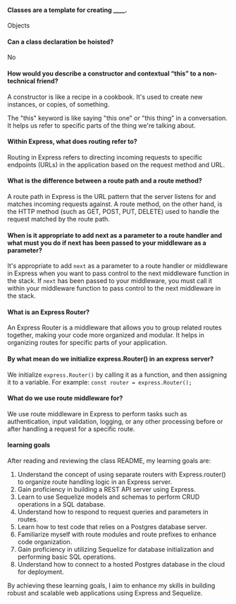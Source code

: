 #### Classes are a template for creating ____. 

Objects

#### Can a class declaration be hoisted?

No

#### How would you describe a constructor and contextual “this” to a non-technical friend?

A constructor is like a recipe in a cookbook. It's used to create new instances, or copies, of something. 

The "this" keyword is like saying "this one" or "this thing" in a conversation. It helps us refer to specific parts of the thing we're talking about.

#### Within Express, what does routing refer to?

Routing in Express refers to directing incoming requests to specific endpoints (URLs) in the application based on the request method and URL.

#### What is the difference between a route path and a route method?

A route path in Express is the URL pattern that the server listens for and matches incoming requests against. A route method, on the other hand, is the HTTP method (such as GET, POST, PUT, DELETE) used to handle the request matched by the route path.

#### When is it appropriate to add next as a parameter to a route handler and what must you do if next has been passed to your middleware as a parameter?

It's appropriate to add `next` as a parameter to a route handler or middleware in Express when you want to pass control to the next middleware function in the stack. If `next` has been passed to your middleware, you must call it within your middleware function to pass control to the next middleware in the stack.

#### What is an Express Router?

An Express Router is a middleware that allows you to group related routes together, making your code more organized and modular. It helps in organizing routes for specific parts of your application.

#### By what mean do we initialize express.Router() in an express server?

We initialize `express.Router()` by calling it as a function, and then assigning it to a variable. For example: `const router = express.Router();`

#### What do we use route middleware for?

We use route middleware in Express to perform tasks such as authentication, input validation, logging, or any other processing before or after handling a request for a specific route.

#### learning goals

After reading and reviewing the class README, my learning goals are:

1. Understand the concept of using separate routers with Express.router() to organize route handling logic in an Express server.
2. Gain proficiency in building a REST API server using Express.
3. Learn to use Sequelize models and schemas to perform CRUD operations in a SQL database.
4. Understand how to respond to request queries and parameters in routes.
5. Learn how to test code that relies on a Postgres database server.
6. Familiarize myself with route modules and route prefixes to enhance code organization.
7. Gain proficiency in utilizing Sequelize for database initialization and performing basic SQL operations.
8. Understand how to connect to a hosted Postgres database in the cloud for deployment.

By achieving these learning goals, I aim to enhance my skills in building robust and scalable web applications using Express and Sequelize.